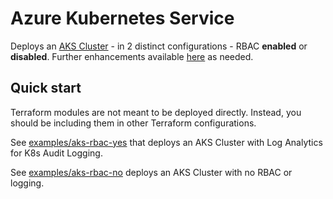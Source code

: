 # Azure Kubernetes Service

Deploys an [AKS Cluster](https://registry.terraform.io/providers/hashicorp/azurerm/latest/docs/resources/kubernetes_cluster) - in 2 distinct configurations - RBAC **enabled** or **disabled**. Further enhancements available [here](https://docs.microsoft.com/en-us/azure/developer/terraform/create-k8s-cluster-with-tf-and-aks) as needed.

## Quick start

Terraform modules are not meant to be deployed directly. Instead, you should be including them in other Terraform configurations. 

See [examples/aks-rbac-yes](../../../examples/aks-rbac-yes) that deploys an AKS Cluster with Log Analytics for K8s Audit Logging.

See [examples/aks-rbac-no](../../../examples/aks-rbac-no) deploys an AKS Cluster with no RBAC or logging.